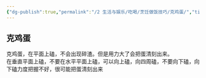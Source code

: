 ```yaml
---
{"dg-publish":true,"permalink":"/2 生活与娱乐/吃喝/烹饪做饭技巧/克鸡蛋/","title":"克鸡蛋"}
---
```



## 克鸡蛋
克鸡蛋，在平面上磕，不会出现碎渣。但是用力大了会把蛋清刻出来。  
在垂直平面上磕，不要在水平平面上磕，可以向上磕，向四周磕，不要向下磕，向下磕力度把握不好，很可能把蛋清刻出来